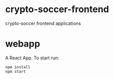 # crypto-soccer-frontend
crypto-soccer frontend applications
# webapp
A React App. To start run:
```
npm install
npm start
```
